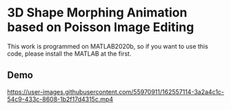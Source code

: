 # 3D Shape Morphing Animation based on Poisson Image Editing
This work is programmed on MATLAB2020b, so if you want to use this code, please install the MATLAB at the first.


## Demo
https://user-images.githubusercontent.com/55970911/162557114-3a2a4c1c-54c9-433c-8608-1b2f17d4315c.mp4
